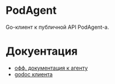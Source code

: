 PodAgent
========

Go-клиент к публичной API PodAgent-а.

Докуентация
===========
  - [офф. документация к агенту](https://wiki.yandex-team.ru/deploy/docs/podstack/podagentpublicapi/)
  - [godoc клиента](https://godoc.yandex-team.ru/pkg/a.yandex-team.ru/library/go/yandex/deploy/podagent/) 
